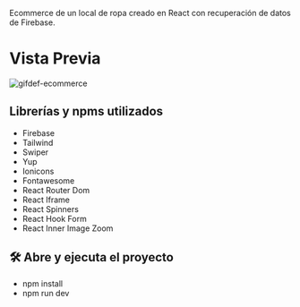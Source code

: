 Ecommerce de un local de ropa creado en React con recuperación de datos de Firebase.


# Vista Previa

![gifdef-ecommerce](https://github.com/LeonelStanton/EntregaFinalStanton/assets/117367216/0a17aea9-1e8f-459b-a974-47bbb329781d)


## Librerías y npms utilizados

* Firebase
* Tailwind
* Swiper
* Yup
* Ionicons
* Fontawesome
* React Router Dom
* React Iframe
* React Spinners
* React Hook Form
* React Inner Image Zoom

## 🛠️ Abre y ejecuta el proyecto

- npm install
- npm run dev
